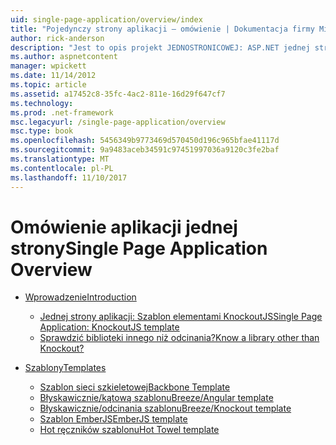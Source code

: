 ```yaml
---
uid: single-page-application/overview/index
title: "Pojedynczy strony aplikacji — omówienie | Dokumentacja firmy Microsoft"
author: rick-anderson
description: "Jest to opis projekt JEDNOSTRONICOWEJ: ASP.NET jednej strony aplikacji JEDNOSTRONICOWEJ to nowa funkcja w wersji beta MVC 4. Zapewnia lepszą end-to-end e..."
ms.author: aspnetcontent
manager: wpickett
ms.date: 11/14/2012
ms.topic: article
ms.assetid: a17452c8-35fc-4ac2-811e-16d29f647cf7
ms.technology: 
ms.prod: .net-framework
msc.legacyurl: /single-page-application/overview
msc.type: book
ms.openlocfilehash: 5456349b9773469d570450d196c965bfae41117d
ms.sourcegitcommit: 9a9483aceb34591c97451997036a9120c3fe2baf
ms.translationtype: MT
ms.contentlocale: pl-PL
ms.lasthandoff: 11/10/2017
---
```

<a name="single-page-application-overview"></a><span data-ttu-id="01283-104">Omówienie aplikacji jednej strony</span><span class="sxs-lookup"><span data-stu-id="01283-104">Single Page Application Overview</span></span>
====================
- [<span data-ttu-id="01283-105">Wprowadzenie</span><span class="sxs-lookup"><span data-stu-id="01283-105">Introduction</span></span>](introduction/index.md)

    - [<span data-ttu-id="01283-106">Jednej strony aplikacji: Szablon elementami KnockoutJS</span><span class="sxs-lookup"><span data-stu-id="01283-106">Single Page Application: KnockoutJS template</span></span>](introduction/knockoutjs-template.md)
    - [<span data-ttu-id="01283-107">Sprawdzić biblioteki innego niż odcinania?</span><span class="sxs-lookup"><span data-stu-id="01283-107">Know a library other than Knockout?</span></span>](introduction/other-libraries.md)
- [<span data-ttu-id="01283-108">Szablony</span><span class="sxs-lookup"><span data-stu-id="01283-108">Templates</span></span>](templates/index.md)

    - [<span data-ttu-id="01283-109">Szablon sieci szkieletowej</span><span class="sxs-lookup"><span data-stu-id="01283-109">Backbone Template</span></span>](templates/backbonejs-template.md)
    - [<span data-ttu-id="01283-110">Błyskawicznie/kątową szablonu</span><span class="sxs-lookup"><span data-stu-id="01283-110">Breeze/Angular template</span></span>](templates/breezeangular-template.md)
    - [<span data-ttu-id="01283-111">Błyskawicznie/odcinania szablonu</span><span class="sxs-lookup"><span data-stu-id="01283-111">Breeze/Knockout template</span></span>](templates/breezeknockout-template.md)
    - [<span data-ttu-id="01283-112">Szablon EmberJS</span><span class="sxs-lookup"><span data-stu-id="01283-112">EmberJS template</span></span>](templates/emberjs-template.md)
    - [<span data-ttu-id="01283-113">Hot ręczników szablonu</span><span class="sxs-lookup"><span data-stu-id="01283-113">Hot Towel template</span></span>](templates/hottowel-template.md)
